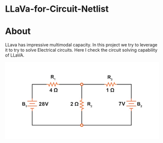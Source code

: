 # LLaVa-for-Circuit-Netlist

# About
LLava has impressive multimodal capacity. In this project we try to leverage it to try to solve Electrical circuits.
Here I check the circuit solving capability of LLaVA. 

![Question-Answer Pair](/images/8e2e3c06-8550-4591-b53f-9f67b92a8185.png)
